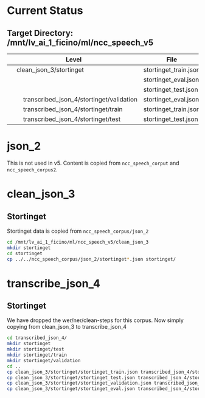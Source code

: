 
# Current Status
## Target Directory: /mnt/lv_ai_1_ficino/ml/ncc_speech_v5
| Level | File | Lines     |
| ----- | ---- | ---------:|
| &nbsp;&nbsp;&nbsp;&nbsp;clean_json_3/stortinget | stortinget_train.json |    720,870 |
| &nbsp;&nbsp;&nbsp;&nbsp; | stortinget_eval.json |      2,041 |
| &nbsp;&nbsp;&nbsp;&nbsp; | stortinget_test.json |      1,872 |
| &nbsp;&nbsp;&nbsp;&nbsp;&nbsp;&nbsp;&nbsp;&nbsp;transcribed_json_4/stortinget/validation | stortinget_eval.json |      2,041 |
| &nbsp;&nbsp;&nbsp;&nbsp;&nbsp;&nbsp;&nbsp;&nbsp;transcribed_json_4/stortinget/train | stortinget_train.json |    720,870 |
| &nbsp;&nbsp;&nbsp;&nbsp;&nbsp;&nbsp;&nbsp;&nbsp;transcribed_json_4/stortinget/test | stortinget_test.json |      1,872 |


# json_2
This is not used in v5. Content is copied from ```ncc_speech_corput``` and ```ncc_speech_corpus2```.

# clean_json_3
## Stortinget
Stortinget data is copied from ```ncc_speech_corpus/json_2```
```bash
cd /mnt/lv_ai_1_ficino/ml/ncc_speech_v5/clean_json_3
mkdir stortinget
cd stortinget
cp ../../ncc_speech_corpus/json_2/stortinget*.json stortinget/
```

# transcribe_json_4
## Stortinget
We have dropped the wer/ner/clean-steps for this corpus. Now simply copying from clean_json_3 to transcribe_json_4
```bash
cd transcribed_json_4/
mkdir stortinget
mkdir stortinget/test
mkdir stortinget/train
mkdir stortinget/validation
cd ..
cp clean_json_3/stortinget/stortinget_train.json transcribed_json_4/stortinget/train/
cp clean_json_3/stortinget/stortinget_test.json transcribed_json_4/stortinget/test/
cp clean_json_3/stortinget/stortinget_validation.json transcribed_json_4/stortinget/validation/
cp clean_json_3/stortinget/stortinget_eval.json transcribed_json_4/stortinget/validation/
```


